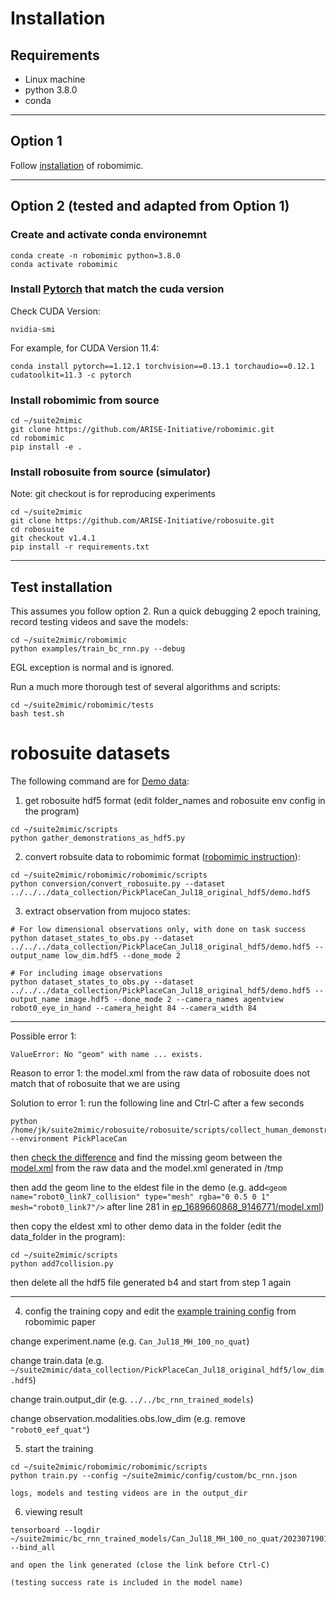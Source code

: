 # Installation

## Requirements
- Linux machine
- python 3.8.0
- conda
-------
## Option 1
Follow [installation](https://robomimic.github.io/docs/introduction/installation.html) of robomimic.

-------
## Option 2 (tested and adapted from Option 1) 

### Create and activate conda environemnt
```
conda create -n robomimic python=3.8.0
conda activate robomimic
```

### Install [Pytorch](https://pytorch.org/get-started/previous-versions/) that match the cuda version
Check CUDA Version:
```
nvidia-smi
```
For example, for CUDA Version 11.4:
```
conda install pytorch==1.12.1 torchvision==0.13.1 torchaudio==0.12.1 cudatoolkit=11.3 -c pytorch
```

### Install robomimic from source
```
cd ~/suite2mimic
git clone https://github.com/ARISE-Initiative/robomimic.git
cd robomimic
pip install -e .
```

### Install robosuite from source (simulator)
Note: git checkout is for reproducing experiments
```
cd ~/suite2mimic
git clone https://github.com/ARISE-Initiative/robosuite.git
cd robosuite
git checkout v1.4.1
pip install -r requirements.txt
```
-------
## Test installation
This assumes you follow option 2.
Run a quick debugging 2 epoch training, record testing videos and save the models:
```
cd ~/suite2mimic/robomimic
python examples/train_bc_rnn.py --debug
```
EGL exception is normal and is ignored.

Run a much more thorough test of several algorithms and scripts:
```
cd ~/suite2mimic/robomimic/tests
bash test.sh
```

# robosuite datasets
The following command are for [Demo data](data_collection/PickPlaceCan_Jul18_original):
1. get robosuite hdf5 format (edit folder_names and robosuite env config in the program)
```
cd ~/suite2mimic/scripts
python gather_demonstrations_as_hdf5.py
```

2. convert robsuite data to robomimic format ([robomimic instruction](https://robomimic.github.io/docs/datasets/robosuite.html#extracting-observations-from-mujoco-states)):
```
cd ~/suite2mimic/robomimic/robomimic/scripts
python conversion/convert_robosuite.py --dataset ../../../data_collection/PickPlaceCan_Jul18_original_hdf5/demo.hdf5
```

3. extract observation from mujoco states:
```
# For low dimensional observations only, with done on task success
python dataset_states_to_obs.py --dataset ../../../data_collection/PickPlaceCan_Jul18_original_hdf5/demo.hdf5 --output_name low_dim.hdf5 --done_mode 2

# For including image observations
python dataset_states_to_obs.py --dataset ../../../data_collection/PickPlaceCan_Jul18_original_hdf5/demo.hdf5 --output_name image.hdf5 --done_mode 2 --camera_names agentview robot0_eye_in_hand --camera_height 84 --camera_width 84

```

---
Possible error 1:
```
ValueError: No "geom" with name ... exists.
```
Reason to error 1:
the model.xml from the raw data of robosuite does not match that of robosuite that we are using

Solution to error 1:
run the following line and Ctrl-C after a few seconds
```
python /home/jk/suite2mimic/robosuite/robosuite/scripts/collect_human_demonstrations.py --environment PickPlaceCan
```
then [check the difference](https://www.diffchecker.com/text-compare/) and find the missing geom between the [model.xml](data_collection/PickPlaceCan_Jul18_original/ep_1689660868_9146771/model.xml) from the raw data and the model.xml generated in /tmp

then add the geom line to the eldest file in the demo (e.g. add```<geom name="robot0_link7_collision" type="mesh" rgba="0 0.5 0 1" mesh="robot0_link7"/>``` after line 281 in [ep_1689660868_9146771/model.xml](data_collection/PickPlaceCan_Jul18_original/ep_1689660868_9146771/model.xml))

then copy the eldest xml to other demo data in the folder (edit the data_folder in the program):
```
cd ~/suite2mimic/scripts
python add7collision.py
```

then delete all the hdf5 file generated b4 and start from step 1 again

---

4. config the training
copy and edit the [example training config](config/robomimic/can/mh/low_dim/bc_rnn.json) from robomimic paper

change experiment.name (e.g. ```Can_Jul18_MH_100_no_quat```)

change train.data (e.g. ```~/suite2mimic/data_collection/PickPlaceCan_Jul18_original_hdf5/low_dim.hdf5```)

change train.output_dir (e.g. ```../../bc_rnn_trained_models```)

change observation.modalities.obs.low_dim (e.g. remove ```"robot0_eef_quat"```)

5. start the training
```
cd ~/suite2mimic/robomimic/robomimic/scripts
python train.py --config ~/suite2mimic/config/custom/bc_rnn.json
```
    logs, models and testing videos are in the output_dir

6. viewing result
```
tensorboard --logdir ~/suite2mimic/bc_rnn_trained_models/Can_Jul18_MH_100_no_quat/20230719015716/logs --bind_all
```
    and open the link generated (close the link before Ctrl-C)

    (testing success rate is included in the model name)